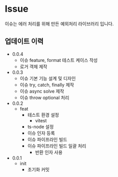 # Issue

이슈는 에러 처리를 위해 만든 예외처리 라이브러리 입니다.

## 업데이트 이력

- 0.0.4
  - 이슈 feature, format 테스트 케이스 작성
  - 로거 객체 제작
- 0.0.3
  - 이슈 기본 기능 설계 및 디자인
  - 이슈 try, catch, finally 제작
  - 이슈 async solve 제작
  - 이슈 throw optional 처리
- 0.0.2
  - feat
    - 테스트 환경 설정
      - vitest
    - ts-node 설정
    - 이슈 인자 등록
    - 이슈 파이프라인 빌드
    - 이슈 파이프라인 빌드 일괄 처리
      - 반환 인자 사용
- 0.0.1
  - init
    - 초기화 커밋
